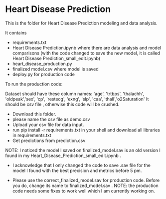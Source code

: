 
# Heart Disease Prediction

This is the folder for Heart Disease Prediction modeling and data analysis.

It contains 
* requirements.txt
* Heart Disease Prediction.ipynb where there are data analysis and model comparisons (with the code changed to save the new model, it is called Heart Disease Prediction_small_edit.ipynb)
* heart_disease_production.py 
* finalized model.csv where model is saved 
* deploy.py for production code

To run the production code:

Dataset should have these column names: 'age', 'trtbps', 'thalachh', 'oldpeak','sex', 'cp', 'restecg', 'exng', 'slp', 'caa', 'thall','o2Saturation'
It should be csv file , otherwise this code will be crushed.


* Download this folder. 
* please name the csv file as demo.csv
* Upload your csv file for data input. 
* run pip install -r requirements.txt in your shell and download all libraries in requirements.txt
* Get predictions from prediction.csv



NOTE:  I noticed the model I saved on finalized_model.sav is an old version I found in my Heart_Disease_Prediction_small_edit.ipynb .

* I acknowledge that I only changed the code to save .sav file for the model I found with the best precision and metrics before 5 pm. 

* Please use the correct_finalized_model.sav for production code. Before you do, change its name to finalized_model.sav .
NOTE: the production code needs some fixes to work well which I am currently working on.
